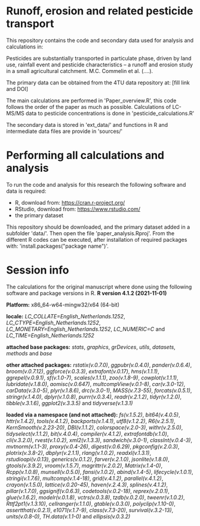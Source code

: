 # Runoff, erosion and related pesticide transport
This repository contains the code and secondary data used for analysis and calculations in:

Pesticides are substantially transported in particulate phase, driven by land use, rainfall event and pesticide characteristics – a runoff and erosion study in a small agricultural catchment. M.C. Commelin et al. (....).

The primary data can be obtained from the 4TU data repository at: [fill link and DOI]

The main calculations are performed in 'Paper_overview.R', this code follows the order of the paper as much as possible.
Calculations of LC-MS/MS data to pesticide concentrations is done in 'pesticide_calculations.R'

The secondary data is stored in 'ext_data/' and functions in R and intermediate data files are provide in 'sources/'

# Performing all calculations and analysis
To run the code and analysis for this research the following software and data is required:
 - R, download from: https://cran.r-project.org/
 - RStudio, download from: https://www.rstudio.com/
 - the primary dataset
 
This repository should be downloaded, and the primary dataset added in a subfolder 'data/'. Then open the file 'paper_analysis.Rproj'. From the different R codes can be executed, after installation of required packages with: 'install.packages("package name")'.


# Session info
The calculations for the original manuscript where done using the following software and package versions in R.
**R version 4.1.2 (2021-11-01)**

**Platform:** x86_64-w64-mingw32/x64 (64-bit) 

**locale:**
_LC_COLLATE=English_Netherlands.1252_, _LC_CTYPE=English_Netherlands.1252_, _LC_MONETARY=English_Netherlands.1252_, _LC_NUMERIC=C_ and _LC_TIME=English_Netherlands.1252_

**attached base packages:** 
_stats_, _graphics_, _grDevices_, _utils_, _datasets_, _methods_ and _base_

**other attached packages:** 
_rstatix(v.0.7.0)_, _ggpubr(v.0.4.0)_, _pander(v.0.6.4)_, _broom(v.0.7.12)_, _ggforce(v.0.3.3)_, _extrafont(v.0.17)_, _hms(v.1.1.1)_, _ggrepel(v.0.9.1)_, _sf(v.1.0-7)_, _scales(v.1.1.1)_, _zoo(v.1.8-9)_, _cowplot(v.1.1.1)_, _lubridate(v.1.8.0)_, _aomisc(v.0.647)_, _multcompView(v.0.1-8)_, _car(v.3.0-12)_, _carData(v.3.0-5)_, _plyr(v.1.8.6)_, _drc(v.3.0-1)_, _MASS(v.7.3-55)_, _forcats(v.0.5.1)_, _stringr(v.1.4.0)_, _dplyr(v.1.0.8)_, _purrr(v.0.3.4)_, _readr(v.2.1.2)_, _tidyr(v.1.2.0)_, _tibble(v.3.1.6)_, _ggplot2(v.3.3.5)_ and _tidyverse(v.1.3.1)_

**loaded via a namespace (and not attached):** 
_fs(v.1.5.2)_, _bit64(v.4.0.5)_, _httr(v.1.4.2)_, _tools(v.4.1.2)_, _backports(v.1.4.1)_, _utf8(v.1.2.2)_, _R6(v.2.5.1)_, _KernSmooth(v.2.23-20)_, _DBI(v.1.1.2)_, _colorspace(v.2.0-3)_, _withr(v.2.5.0)_, _tidyselect(v.1.1.2)_, _bit(v.4.0.4)_, _compiler(v.4.1.2)_, _extrafontdb(v.1.0)_, _cli(v.3.2.0)_, _rvest(v.1.0.2)_, _xml2(v.1.3.3)_, _sandwich(v.3.0-1)_, _classInt(v.0.4-3)_, _mvtnorm(v.1.1-3)_, _proxy(v.0.4-26)_, _digest(v.0.6.29)_, _pkgconfig(v.2.0.3)_, _plotrix(v.3.8-2)_, _dbplyr(v.2.1.1)_, _rlang(v.1.0.2)_, _readxl(v.1.3.1)_, _rstudioapi(v.0.13)_, _generics(v.0.1.2)_, _farver(v.2.1.0)_, _jsonlite(v.1.8.0)_, _gtools(v.3.9.2)_, _vroom(v.1.5.7)_, _magrittr(v.2.0.2)_, _Matrix(v.1.4-0)_, _Rcpp(v.1.0.8)_, _munsell(v.0.5.0)_, _fansi(v.1.0.2)_, _abind(v.1.4-5)_, _lifecycle(v.1.0.1)_, _stringi(v.1.7.6)_, _multcomp(v.1.4-18)_, _grid(v.4.1.2)_, _parallel(v.4.1.2)_, _crayon(v.1.5.0)_, _lattice(v.0.20-45)_, _haven(v.2.4.3)_, _splines(v.4.1.2)_, _pillar(v.1.7.0)_, _ggsignif(v.0.6.3)_, _codetools(v.0.2-18)_, _reprex(v.2.0.1)_, _glue(v.1.6.2)_, _modelr(v.0.1.8)_, _vctrs(v.0.3.8)_, _tzdb(v.0.2.0)_, _tweenr(v.1.0.2)_, _Rttf2pt1(v.1.3.10)_, _cellranger(v.1.1.0)_, _gtable(v.0.3.0)_, _polyclip(v.1.10-0)_, _assertthat(v.0.2.1)_, _e1071(v.1.7-9)_, _class(v.7.3-20)_, _survival(v.3.2-13)_, _units(v.0.8-0)_, _TH.data(v.1.1-0)_ and _ellipsis(v.0.3.2)_